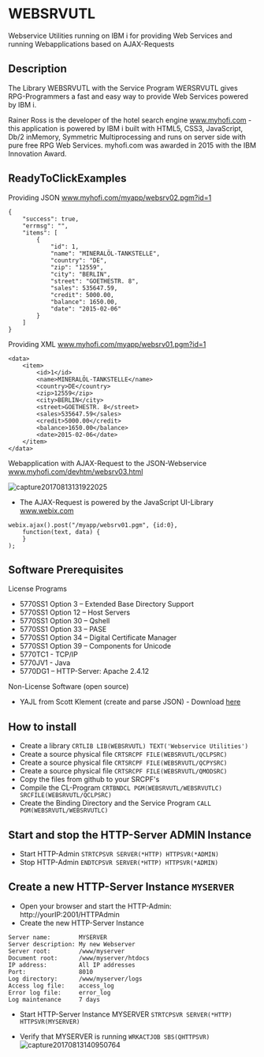 # WEBSRVUTL
Webservice Utilities running on IBM i for providing Web Services and running Webapplications based on AJAX-Requests

## Description

The Library WEBSRVUTL with the Service Program WERSRVUTL gives RPG-Programmers a fast and easy way to provide Web Services powered by IBM i.

Rainer Ross is the developer of the hotel search engine www.myhofi.com - this application is powered by IBM i built with HTML5, CSS3, JavaScript, Db/2 inMemory, Symmetric Multiprocessing and runs on server side with pure free RPG Web Services. myhofi.com was awarded in 2015 with the IBM Innovation Award.

## ReadyToClickExamples

Providing JSON www.myhofi.com/myapp/websrv02.pgm?id=1
```
{
    "success": true,
    "errmsg": "",
    "items": [
        {
            "id": 1,
            "name": "MINERALÖL-TANKSTELLE",
            "country": "DE",
            "zip": "12559",
            "city": "BERLIN",
            "street": "GOETHESTR. 8",
            "sales": 535647.59,
            "credit": 5000.00,
            "balance": 1650.00,
            "date": "2015-02-06"
        }
    ]
}
```

Providing XML www.myhofi.com/myapp/websrv01.pgm?id=1
```
<data>
	<item>
		<id>1</id>
		<name>MINERALÖL-TANKSTELLE</name>
		<country>DE</country>
		<zip>12559</zip>
		<city>BERLIN</city>
		<street>GOETHESTR. 8</street>
		<sales>535647.59</sales>
		<credit>5000.00</credit>
		<balance>1650.00</balance>
		<date>2015-02-06</date>
	</item>
</data>
```

Webapplication with AJAX-Request to the JSON-Webservice www.myhofi.com/devhtm/websrv03.html

![capture20170813131922025](https://user-images.githubusercontent.com/10383523/29249116-26fb77dc-802a-11e7-8545-9011d20df3f0.png)

* The AJAX-Request is powered by the JavaScript UI-Library www.webix.com
```
webix.ajax().post("/myapp/websrv01.pgm", {id:0},
    function(text, data) {
    }
);
```

## Software Prerequisites

License Programs

* 5770SS1 Option 3 – Extended Base Directory Support
* 5770SS1 Option 12 – Host Servers
* 5770SS1 Option 30 – Qshell
* 5770SS1 Option 33 – PASE
* 5770SS1 Option 34 – Digital Certificate Manager
* 5770SS1 Option 39 – Components for Unicode
* 5770TC1 - TCP/IP	
* 5770JV1 - Java
* 5770DG1 – HTTP-Server: Apache 2.4.12

Non-License Software (open source)

* YAJL from Scott Klement (create and parse JSON) - Download [here](http://www.scottklement.com/yajl/)

## How to install

* Create a library  `CRTLIB LIB(WEBSRVUTL) TEXT('Webservice Utilities')`
* Create a source physical file `CRTSRCPF FILE(WEBSRVUTL/QCLPSRC)`
* Create a source physical file `CRTSRCPF FILE(WEBSRVUTL/QCPYSRC)`
* Create a source physical file `CRTSRCPF FILE(WEBSRVUTL/QMODSRC)`
* Copy the files from github to your SRCPF's
* Compile the CL-Program `CRTBNDCL PGM(WEBSRVUTL/WEBSRVUTLC) SRCFILE(WEBSRVUTL/QCLPSRC)`
* Create the Binding Directory and the Service Program `CALL PGM(WEBSRVUTL/WEBSRVUTLC)` 

## Start and stop the HTTP-Server ADMIN Instance

* Start HTTP-Admin  `STRTCPSVR SERVER(*HTTP) HTTPSVR(*ADMIN)`
* Stop HTTP-Admin `ENDTCPSVR SERVER(*HTTP) HTTPSVR(*ADMIN)`

## Create a new HTTP-Server Instance `MYSERVER`

* Open your browser and start the HTTP-Admin: http://yourIP:2001/HTTPAdmin
* Create the new HTTP-Server Instance
```
Server name:        MYSERVER
Server description: My new Webserver
Server root:        /www/myserver
Document root:      /www/myserver/htdocs
IP address:         All IP addresses
Port:               8010
Log directory:      /www/myserver/logs
Access log file:    access_log
Error log file:     error_log
Log maintenance     7 days
```
* Start HTTP-Server Instance MYSERVER `STRTCPSVR SERVER(*HTTP) HTTPSVR(MYSERVER)`

* Verify that MYSERVER is running `WRKACTJOB SBS(QHTTPSVR)`
![capture20170813140950764](https://user-images.githubusercontent.com/10383523/29249537-6410cea4-8031-11e7-8c9f-0edefbefac4a.png)
 
